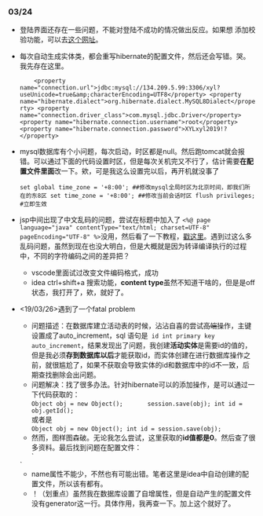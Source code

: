 ### 03/24

* 登陆界面还存在一些问题，不能对登陆不成功的情况做出反应。如果想
添加校验功能，可以去[这个网址][2]。


* 每次自动生成实体类，都会重写hibernate的配置文件，然后还会写错。哭。我先存在这里。

    `    
    <property name="connection.url">jdbc:mysql://134.209.5.99:3306/xyl?useUnicode=true&amp;characterEncoding=UTF8</property>
    <property name="hibernate.dialect">org.hibernate.dialect.MySQL8Dialect</property>
    <property name="connection.driver_class">com.mysql.jdbc.Driver</property>
    <property name="hibernate.connection.username">root</property>
    <property name="hibernate.connection.password">XYLxyl2019!?</property>
    `

* mysql数据库有个小问题，每次启动，时区都是null。然后跑tomcat就会报错。可以通过下面的代码设置时区，但是每次关机完又不行了，估计需要**在配置文件里面**改一下。欸，可是我这么设置完以后，再开机就没事了
  
  `
  set global time_zone = '+8:00'; ##修改mysql全局时区为北京时间，即我们所在的东8区
  set time_zone = '+8:00'; ##修改当前会话时区
  flush privileges; #立即生效
  `

* jsp中间出现了中文乱码的问题，尝试在标题中加入了 `<%@ page language="java" contentType="text/html; charset=UTF-8" pageEncoding="UTF-8" %>`没用，然后看了一下教程，[戳这里][1]。遇到过这么多乱码问题，虽然到现在也没大明白，但是大概就是因为转译编译执行的过程中，不同的字符编码之间的差异把？
  * vscode里面试过改变文件编码格式，成功
  * idea ctrl+shift+a 搜索功能，**content type**虽然不知道干啥的，但是是off状态，我打开了，欸，就好了。

* <19/03/26>遇到了一个fatal problem
  * 问题描述：在数据库建立活动表的时候，沾沾自喜的尝试~~高端~~操作，主键设置成了auto_increment，sql 语句是` id int primary key auto_increment`，结果发现出了问题，我创建**活动实体**是需要id的值的，但是我必须**存到数据库以后**才能获取id，而实体创建在进行数据库操作之前，就很尴尬了，如果不获取会导致实体的id和数据库中的id不一致，后期查找删除会出问题。
  * 问题解决：找了很多办法。针对hibernate可以的添加操作，是可以通过一下代码获取的：         
  `
  Object obj = new Object();      
  session.save(obj);
  int id = obj.getId(); 
  `         
  或者是        
  `
  Object obj = new Object();
  int id = session.save(obj);
  `
  * 然而，图样图森破。无论我怎么尝试，这里获取的**id值都是0**。然后查了很多资料。最后找到问题在配置文件：   
  `
  <id name="aid" column="aid">
            <generator class="identity"/>
        </id>
        `
    
    * name属性不能少，不然也有可能出错。笔者这里是idea中自动创建的配置文件，所以该有都有。
    * ！（划重点）虽然我在数据库设置了自增属性，但是自动产生的配置文件没有generator这一行。具体作用，我再查一下。加上这个就好了。




[1]: https://baijiahao.baidu.com/s?id=1612248889715571983&wfr=spider&for=pc

[2]: https://www.tutorialspoint.com/springmvc/springmvc_hibernate_validator.htm